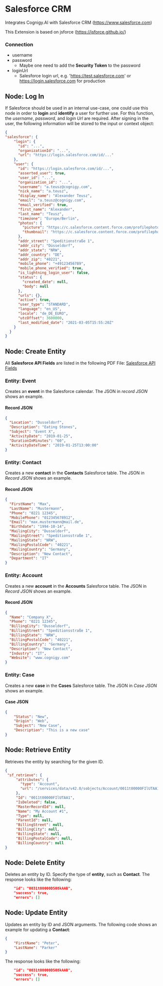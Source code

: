 # Salesforce CRM

Integrates Cognigy.AI with Salesforce CRM (https://www.salesforce.com)

This Extension is based on jsforce (https://jsforce.github.io/)

### Connection

- username
- password
    - Maybe one need to add the **Security Token** to the password
- loginUrl
    - Salesforce login url, e.g. 'https://test.salesforce.com' or https://login.salesforce.com for production


## Node: Log In

If Salesforce should be used in an internal use-case, one could use this node in order to **login** and **identify** a user for further use. For this function, the *username*, *password*, and *login Url* are required. After signing in the user, the following information will be stored to the input or context object:

```json
{
"salesforce": {
    "login": {
      "id": "...",
      "organizationId": "...",
      "url": "https://login.salesforce.com/id/..."
    },
    "user": {
      "id": "https://login.salesforce.com/id/...",
      "asserted_user": true,
      "user_id": "...",
      "organization_id": "...",
      "username": "a.teusz@cognigy.com",
      "nick_name": "a.teusz",
      "display_name": "Alexander Teusz",
      "email": "a.teusz@cognigy.com",
      "email_verified": true,
      "first_name": "Alexander",
      "last_name": "Teusz",
      "timezone": "Europe/Berlin",
      "photos": {
        "picture": "https://c.salesforce.content.force.com/profilephoto/005/F",
        "thumbnail": "https://c.salesforce.content.force.com/profilephoto/005/T"
      },
      "addr_street": "Speditionstraße 1",
      "addr_city": "Düsseldorf",
      "addr_state": "NRW",
      "addr_country": "DE",
      "addr_zip": "40221",
      "mobile_phone": "+49123456789",
      "mobile_phone_verified": true,
      "is_lightning_login_user": false,
      "status": {
        "created_date": null,
        "body": null
      },
      "urls": {},
      "active": true,
      "user_type": "STANDARD",
      "language": "en_US",
      "locale": "de_DE_EURO",
      "utcOffset": 3600000,
      "last_modified_date": "2021-03-05T15:55:20Z"
    }
  }
}
```


## Node: Create Entity

All **Salesforce API Fields** are listed in the following PDF File: 
[Salesforce API Fields](https://resources.docs.salesforce.com/206/latest/en-us/sfdc/pdf/salesforce_field_names_reference.pdf)

### Entity: Event

Creates an **event** in the Salesforce calendar. The JSON in *record JSON* shows an example.

#### Record JSON

```json
{
  "Location": "Dusseldorf",
  "Description": "Eating Stones",
  "Subject": "Event X",
  "ActivityDate": "2019-01-25",
  "DurationInMinutes": "60",
  "ActivityDateTime": "2019-01-25T13:00:00"
}
```

### Entity: Contact

Creates a new **contact** in the **Contacts** Salesforce table. The JSON in *Record JSON* shows an example.

#### Record JSON

```json 
{
  "FirstName": "Max",
  "LastName": "Mustermann",
  "Phone": "0221 12345",
  "MobilePhone": "012345678912",
  "Email": "max.mustermann@mail.de",
  "Birthdate": "1994-10-14",
  "MailingCity": "Dusseldorf",
  "MailingStreet": "Speditionsstraße 1",
  "MailingState": "NRW",
  "MailingPostalCode": "40221",
  "MailingCountry": "Germany",
  "Description": "New Contact",
  "Department": "IT"
}
```

### Entity: Account

Creates a new **account** in the **Accounts** Salesforce table. The JSON in *Record JSON* shows an example.

#### Record JSON

```json
{
  "Name": "Company X",
  "Phone": "0221 12345",
  "BillingCity": "Dusseldorf",
  "BillingStreet": "Speditionsstraße 1",
  "BillingState": "NRW",
  "BillingPostalCode": "40221",
  "BillingCountry": "Germany",
  "Description": "New Contact",
  "Industry": "IT",
  "Website": "www.cognigy.com"
}
```

### Entity: Case

Creates a new **case** in the **Cases** Salesforce table. The JSON in *Case JSON* shows an example.

#### Case JSON

```json
{
    "Status": "New",
    "Origin": "Web",
    "Subject": "New Case",
    "Description": "This is a new case"
}
```

## Node: Retrieve Entity

Retrieves the entity by searching for the given ID.

```json
{
 "sf_retrieve": {
     "attributes": {
       "type": "Account",
       "url": "/services/data/v42.0/sobjects/Account/0011t00000FIlUTAA1"
     },
     "Id": "0011t00000FIlUTAA1",
     "IsDeleted": false,
     "MasterRecordId": null,
     "Name": "My Account #1",
     "Type": null,
     "ParentId": null,
     "BillingStreet": null,
     "BillingCity": null,
     "BillingState": null,
     "BillingPostalCode": null,
     "BillingCountry": null
}

```

## Node: Delete Entity

Deletes an entity by ID. Specify the type of **entity**, such as **Contact**. The response looks like the following: 

```json
    "id": "0031t00000D508kAAB",
    "success": true,
    "errors": []
```

## Node: Update Entity

Updates an entity by ID and JSON arguments. The following code shows an example for updating a **Contact**:

```json
{
    "FirstName": "Peter", 
    "LastName": "Parker"
}
```

The response looks like the following: 

```json
    "id": "0031t00000D508kAAB",
    "success": true,
    "errors": []
```
